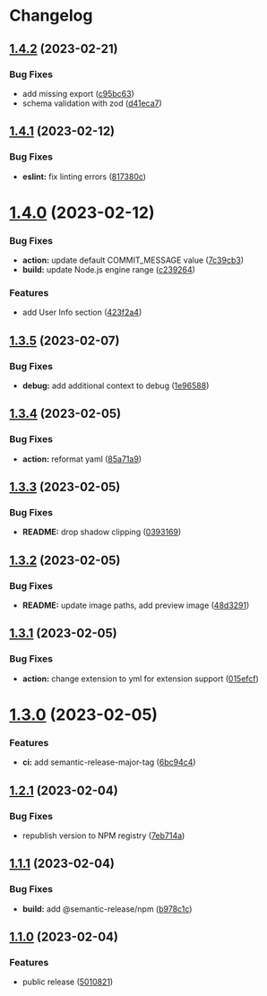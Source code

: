 # Changelog

## [1.4.2](https://github.com/dxnter/lastfm-readme/compare/v1.4.1...v1.4.2) (2023-02-21)


### Bug Fixes

* add missing export ([c95bc63](https://github.com/dxnter/lastfm-readme/commit/c95bc63a193bc3d80cee3a0cdca6d518495e01ad))
* schema validation with zod ([d41eca7](https://github.com/dxnter/lastfm-readme/commit/d41eca7188694689ab7d69f12281699ec7341cc4))

## [1.4.1](https://github.com/dxnter/lastfm-readme/compare/v1.4.0...v1.4.1) (2023-02-12)


### Bug Fixes

* **eslint:** fix linting errors ([817380c](https://github.com/dxnter/lastfm-readme/commit/817380c50f67a622836edd3ca9cffbd3c908a3d0))

# [1.4.0](https://github.com/dxnter/lastfm-readme/compare/v1.3.5...v1.4.0) (2023-02-12)

### Bug Fixes

- **action:** update default COMMIT_MESSAGE value ([7c39cb3](https://github.com/dxnter/lastfm-readme/commit/7c39cb34fef4d2635cea5457582ac07faa56e264))
- **build:** update Node.js engine range ([c239264](https://github.com/dxnter/lastfm-readme/commit/c239264b5539b352dbc65674157a65e293a8ecf8))

### Features

- add User Info section ([423f2a4](https://github.com/dxnter/lastfm-readme/commit/423f2a4d95c4f0d330cf0f34604fb26a562957c0))

## [1.3.5](https://github.com/dxnter/lastfm-readme/compare/v1.3.4...v1.3.5) (2023-02-07)

### Bug Fixes

- **debug:** add additional context to debug ([1e96588](https://github.com/dxnter/lastfm-readme/commit/1e9658833174034b8efc56615d49f9e21a40de53))

## [1.3.4](https://github.com/dxnter/lastfm-readme/compare/v1.3.3...v1.3.4) (2023-02-05)

### Bug Fixes

- **action:** reformat yaml ([85a71a9](https://github.com/dxnter/lastfm-readme/commit/85a71a92805fa3b1dcf4e15e1782e9bee4f66025))

## [1.3.3](https://github.com/dxnter/lastfm-readme/compare/v1.3.2...v1.3.3) (2023-02-05)

### Bug Fixes

- **README:** drop shadow clipping ([0393169](https://github.com/dxnter/lastfm-readme/commit/0393169178add2edce273f5c06d4946e1c49353b))

## [1.3.2](https://github.com/dxnter/lastfm-readme/compare/v1.3.1...v1.3.2) (2023-02-05)

### Bug Fixes

- **README:** update image paths, add preview image ([48d3291](https://github.com/dxnter/lastfm-readme/commit/48d3291e5638920f16b55ec409be09a157ec2075))

## [1.3.1](https://github.com/dxnter/lastfm-readme/compare/v1.3.0...v1.3.1) (2023-02-05)

### Bug Fixes

- **action:** change extension to yml for extension support ([015efcf](https://github.com/dxnter/lastfm-readme/commit/015efcf407e8bb6b5ae46f899253c87833b5d563))

# [1.3.0](https://github.com/dxnter/lastfm-readme/compare/v1.2.1...v1.3.0) (2023-02-05)

### Features

- **ci:** add semantic-release-major-tag ([6bc94c4](https://github.com/dxnter/lastfm-readme/commit/6bc94c4b5ff445c204f9474ae7298c175d86973e))

## [1.2.1](https://github.com/dxnter/lastfm-readme/compare/v1.2.0...v1.2.1) (2023-02-04)

### Bug Fixes

- republish version to NPM registry ([7eb714a](https://github.com/dxnter/lastfm-readme/commit/7eb714a12834d2ded6a3dd1b1048902f6799c68e))

## [1.1.1](https://github.com/dxnter/lastfm-readme/compare/v1.1.0...v1.1.1) (2023-02-04)

### Bug Fixes

- **build:** add @semantic-release/npm ([b978c1c](https://github.com/dxnter/lastfm-readme/commit/b978c1c9a4e10e7f9eeaba9392aa3bc451ed3cea))

## [1.1.0](https://github.com/dxnter/lastfm-readme/compare/v1.0.0...v1.1.0) (2023-02-04)

### Features

- public release ([5010821](https://github.com/dxnter/lastfm-readme/commit/5010821abd63b40ebfb3f958945952d3e4ec16d7))
